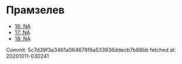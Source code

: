 # Прамзелев
- [16: NA](16.md)
- [17: NA](17.md)
- [18: NA](18.md)

Commit: 5c7d39f3a3461a064678f6a533936ddecb7b88bb
 fetched at: 20201011-030241
